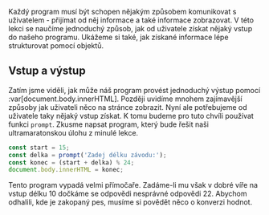 Každý program musí být schopen nějakým způsobem komunikovat s uživatelem - přijímat od něj informace a také informace zobrazovat. V této lekci se naučíme jednoduchý způsob, jak od uživatele získat nějaký vstup do našeho programu. Ukážeme si také, jak získané informace lépe strukturovat pomocí objektů. 

## Vstup a výstup

Zatím jsme viděli, jak může náš program provést jednoduchý výstup pomocí :var[document.body.innerHTML]. Později uvidíme mnohem zajímavější způsoby jak uživateli něco na stránce zobrazit. Nyní ale potřebujeme od uživatele taky nějaký vstup získat. K tomu budeme pro tuto chvíli používat funkci `prompt`. Zkusme napsat program, který bude řešit naši ultramaratonskou úlohu z minulé lekce.

```js
const start = 15;
const delka = prompt('Zadej délku závodu:');
const konec = (start + delka) % 24;
document.body.innerHTML = konec;
```

Tento program vypadá velmi přímočaře. Zadáme-li mu však v dobré víře na vstup délku 10 dočkáme se odpovědi nesprávné odpovědi 22. Abychom odhalili, kde je zakopaný pes, musíme si povědět něco o konverzi hodnot.
